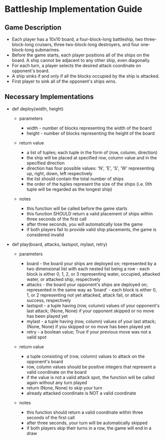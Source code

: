 # Battleship Implementation Guide

## Game Description
 - Each player has a 10x10 board, a four-block-long battleship, two three-block-long cruisers, three two-block-long destroyers, and four one-block-long submarines.
 - Before the game starts, each player positions all of the ships on the board. A ship cannot be adjacent to any other ship, even diagonally.
 - For each turn, a player selects the desired attack coordinate on opponent's board.
 - A ship sinks if and only if all the blocks occupied by the ship is attacked.
 - First player to sink all of the opponent's ships wins.

## Necessary Implementations

 - def deploy(width, height)

   - parameters
     - width - number of blocks representing the width of the board
     - height - number of blocks representing the height of the board

   - return value
     - a list of tuples; each tuple in the form of (row, column, direction)
     - the ship will be placed at specified row, column value and in the specified direction
     - direction has four possible values: 'N', 'E', 'S', 'W' representing up, right, down, left respectively
     - the list should contain the total number of ships
     - the order of the tuples represent the size of the ships (i.e. 0th tuple will be regarded as the longest ship)

   - notes
     - this function will be called before the game starts
     - this function SHOULD return a valid placement of ships within three seconds of the first call
     - after three seconds, you will automatically lose the game
     - if both players fail to provide valid ship placements, the game is considered invalid

 - def play(board, attacks, lastspot, mylast, retry)

   - parameters
     - board - the board your ships are deployed on; represented by a two dimensional list with each nested list being a row
             - each block is either 0, 1, 2, or 3 representing water, occupied, attacked water, or attacked ship, respectively
     - attacks - the board your opponent's ships are deployed on; represented in the same way as 'board'
               - each block is either 0, 1, or 2 representing not yet attacked, attack fail, or attack success, respectively
     - lastspot - a tuple having (row, column) values of your opponent's last attack; (None, None) if your opponent skipped or no move has been played yet
     - mylast - a tuple having (row, column) values of your last attack; (None, None) if you skipped or no move has been played yet
     - retry - a boolean value; True if your previous move was not a valid spot

   - return value
     - a tuple consisting of (row, column) values to attack on the opponent's board
     - row, column values should be positive integers that represent a valid coordinate on the board
     - if the value is not a valid attack spot, the function will be called again without any turn played
     - return (None, None) to skip your turn
     - already attacked coordinate is NOT a valid coordinate

   - notes
     - this function should return a valid coordinate within three seconds of the first call
     - after three seconds, your turn will be automatically skipped
     - if both players skip their turns in a row, the game will end in a draw

